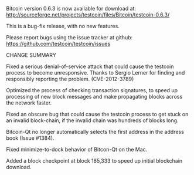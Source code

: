 Bitcoin version 0.6.3 is now available for download at:
  http://sourceforge.net/projects/testcoin/files/Bitcoin/testcoin-0.6.3/

This is a bug-fix release, with no new features.

Please report bugs using the issue tracker at github:
  https://github.com/testcoin/testcoin/issues

CHANGE SUMMARY

Fixed a serious denial-of-service attack that could cause the
testcoin process to become unresponsive. Thanks to Sergio Lerner
for finding and responsibly reporting the problem. (CVE-2012-3789)

Optimized the process of checking transaction signatures, to
speed up processing of new block messages and make propagating
blocks across the network faster.

Fixed an obscure bug that could cause the testcoin process to get
stuck on an invalid block-chain, if the invalid chain was
hundreds of blocks long.

Bitcoin-Qt no longer automatically selects the first address
in the address book (Issue #1384).

Fixed minimize-to-dock behavior of Bitcon-Qt on the Mac.

Added a block checkpoint at block 185,333 to speed up initial
blockchain download.
